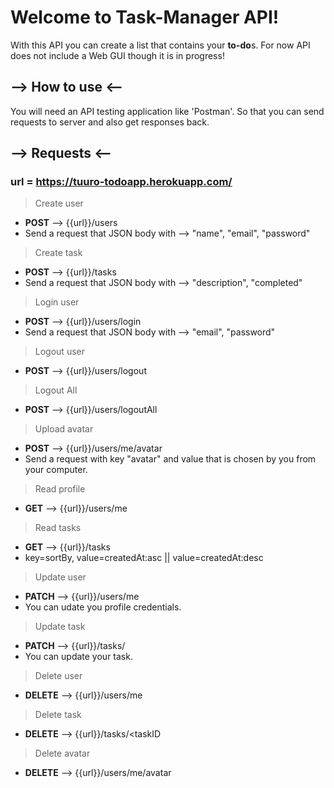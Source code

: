 # Welcome to Task-Manager API! 

With this API you can create a list that contains your **to-do**s. For now API does not include a Web GUI though it is in progress!

## --> How to use <--

You will need an API testing application like 'Postman'. So that you can send requests to server and also get responses back.

## --> Requests <-- 

### url = https://tuuro-todoapp.herokuapp.com/

> Create user 
- **POST** --> {{url}}/users
- Send a request that JSON body with --> "name", "email", "password"

> Create task 
- **POST** --> {{url}}/tasks
- Send a request that JSON body with --> "description", "completed"

> Login user 
- **POST** --> {{url}}/users/login
- Send a request that JSON body with --> "email", "password"

> Logout user 
- **POST** --> {{url}}/users/logout

> Logout All 
- **POST** --> {{url}}/users/logoutAll

> Upload avatar 
- **POST** --> {{url}}/users/me/avatar
- Send a request with key "avatar" and value that is chosen by you from your computer.

> Read profile 
- **GET** --> {{url}}/users/me

> Read tasks
- **GET** --> {{url}}/tasks
- key=sortBy, value=createdAt:asc || value=createdAt:desc

> Update user 
- **PATCH** --> {{url}}/users/me
- You can udate you profile credentials.

> Update task
- **PATCH** --> {{url}}/tasks/<taskID>
- You can update your task.
  
> Delete user 
- **DELETE** --> {{url}}/users/me
  
> Delete task
- **DELETE** --> {{url}}/tasks/<taskID

> Delete avatar
- **DELETE** --> {{url}}/users/me/avatar
